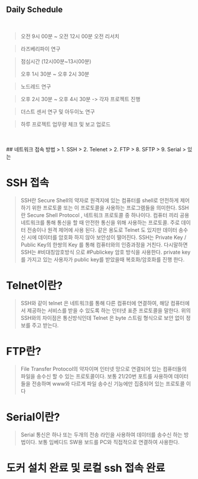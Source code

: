 ## Daily Schedule
<br>

> 오전 9시 00분 ~ 오전 12시 00분 오전 리서치 

> 라즈베리파이 연구 


> 점심시간  (12시00분~13시00분) 
> 
> 오후 1시 30분 ~ 오후 2시 30분

> 노드레드 연구 

> 오후 2시 30분 ~ 오후 4시 30분 -> 각자 프로젝트 진행 

> 더스트 센서 연구 및 아두이노 연구 

> 하루 프로젝트 업무량 체크 및 보고 업로드 

<br>


<br> 
## 네트워크 접속 방법 
> 1. SSH
> 2. Telenet
> 2. FTP
> 8. SFTP
> 9. Serial
> 있는 

# SSH 접속 
> SSH란 Secure Shell의 약자로 원격지에 있는 컴퓨터를 shell로 안전하게 제어하기 위한
프로토콜 또는 이 프로토콜을 사용하는 프로그램들을 의미한다.
>  SSH 란 Secure Shell Protocol , 네트워크 프로토콜 중 하나이다. 
>  컴퓨터 끼리 공용 네트워크를 통해 통신을 할 때 안전한 통신을 위해 사용하는 프로토콜. 주로 데이터 전송이나 원격 제어에 사용 된다. 
>  같은 용도로 Telnet 도 있지만 데이터 송수신 시에 데이터를 암호화 하지 않아 보안성이 떨어진다.
>  SSH는 Private Key / Public Key의 한쌍의 Key 를 통해 컴퓨터와의 인증과정을 거친다.
>  다시말하면 SSH는 #비대칭암호방식 으로 #Publickey 암호 방식을 사용한다.
>  private key를 가지고 있는 사용자가 public key를 받았을때 복호화/암호화를 진행 한다.

# Telnet이란?

> SSH와 같이 telnet 은 네트워크를 통해 다른 컴퓨터에 연결하여, 해당 컴퓨터에서 제공하는 서비스를 받을 수 있도록 하는 인터넷 표준 프로토콜을 말한다. 
> 위의 SSH와의 차이점은 통신방식인데 Telnet 은 byte 스트림 형식으로 보안 없이 정보를 주고 받는다.

# FTP란?

> File Transfer Protocol의 약자이며 인터넷 망으로 연결되어 있는 컴퓨터들의 파일을 송수신 할 수 있는 프로토콜이다. 
> 보통 21/20번 포트를 사용하여 데이터들을 전송하며 www와 다르게 파일 송수신 기능에만 집중되어 있는 프로토콜 이다

# Serial이란?
> Serial 통신은 하나 또는 두개의 전송 라인을 사용하여 데이터를 송수신 하는 방법이다. 
> 보통 임베디드 SW용 보드를 PC와 직접적으로 연결하여 사용한다. 


# 도커 설치 완료 및 로컬 ssh 접속 완료 

> 
